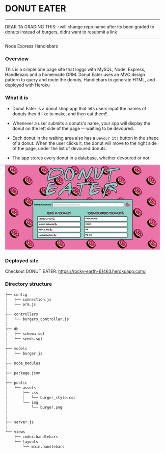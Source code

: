 # DONUT EATER

******************************************************************************************************************************
DEAR TA GRADING THIS: i will change repo name after its been graded to donuts instead of burgers, didnt want to resubmit a link
******************************************************************************************************************************

Node Express Handlebars

### Overview

This is a simple one page site that loggs with MySQL, Node, Express, Handlebars and a homemade ORM. Donut Eater uses an MVC design pattern to query and route the donuts, Handlebars to generate HTML, and deployed with Heroku


### What it is 

* Donut Eater is a donut shop app that lets users input the names of donuts they'd like to make, and then eat them!!.

* Whenever a user submits a donuts's name, your app will display the donut on the left side of the page -- waiting to be devoured.

* Each donut in the waiting area also has a `Devour it!` button in the shape of a donut. When the user clicks it, the donut will move to the right side of the page, under the list of devoured donuts. 

* The app stores every donut in a database, whether devoured or not.

![screenshot](public/assets/Screenshot.png)

### Deployed site

Checkout DONUT EATER: https://rocky-earth-61463.herokuapp.com/

### Directory structure
```
├── config
│   ├── connection.js
│   └── orm.js
│ 
├── controllers
│   └── burgers_controller.js
│
├── db
│   ├── schema.sql
│   └── seeds.sql
│
├── models
│   └── burger.js
│ 
├── node_modules
│ 
├── package.json
│
├── public
│   └── assets
│       ├── css
│       │   └── burger_style.css
│       └── img
│           └── burger.png
│   
│
├── server.js
│
└── views
    ├── index.handlebars
    └── layouts
        └── main.handlebars
```
